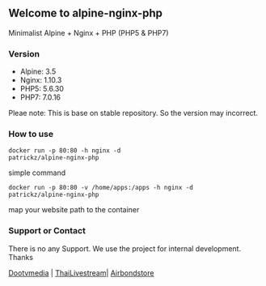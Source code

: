 ## Welcome to alpine-nginx-php

Minimalist Alpine + Nginx + PHP (PHP5 & PHP7)

### Version
- Alpine: 3.5
- Nginx: 1.10.3
- PHP5: 5.6.30
- PHP7: 7.0.16

Pleae note: This is base on stable repository. So the version may incorrect.

### How to use
<code>docker run -p 80:80 -h nginx -d patrickz/alpine-nginx-php</code>

simple command

<code>docker run -p 80:80 -v /home/apps:/apps -h nginx -d patrickz/alpine-nginx-php</code>

map your website path to the container


### Support or Contact
There is no any Support. We use the project for internal development. Thanks

<a href="http://www.dootvmedia.com" target="_blank">Dootvmedia</a> | <a href="http://www.thailivestream.com"  target="_blank">ThaiLivestream</a>| <a href="http://www.airbondstore.com"  target="_blank">Airbondstore</a>

